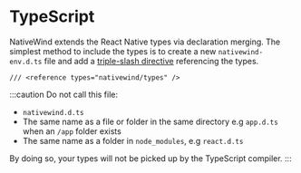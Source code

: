 # TypeScript

NativeWind extends the React Native types via declaration merging. The simplest method to include the types is to create a new `nativewind-env.d.ts` file and add a [triple-slash directive](https://www.typescriptlang.org/docs/handbook/triple-slash-directives.html) referencing the types.

```tsx
/// <reference types="nativewind/types" />
```

:::caution
Do not call this file:

- `nativewind.d.ts`
- The same name as a file or folder in the same directory e.g `app.d.ts` when an `/app` folder exists
- The same name as a folder in `node_modules`, e.g `react.d.ts`

By doing so, your types will not be picked up by the TypeScript compiler.
:::
